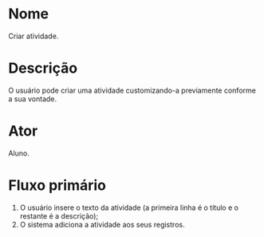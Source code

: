 # Nome
Criar atividade.

# Descrição
O usuário pode criar uma atividade customizando-a previamente conforme a sua
vontade.

# Ator
Aluno.

# Fluxo primário
1. O usuário insere o texto da atividade (a primeira linha é o título e o
   restante é a descrição);
2. O sistema adiciona a atividade aos seus registros.

